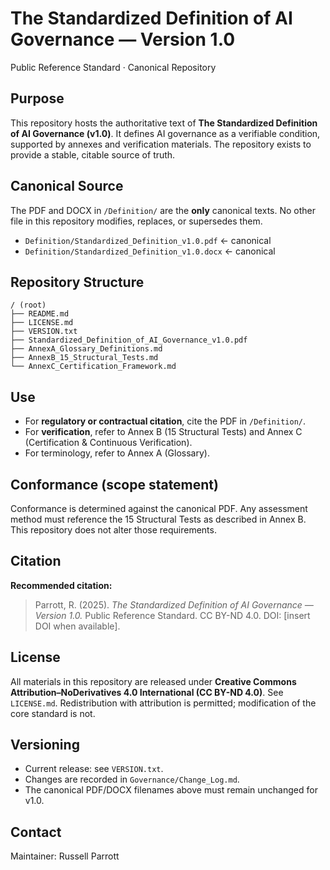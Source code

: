 # The Standardized Definition of AI Governance — Version 1.0
Public Reference Standard · Canonical Repository

## Purpose
This repository hosts the authoritative text of **The Standardized Definition of AI Governance (v1.0)**. It defines AI governance as a verifiable condition, supported by annexes and verification materials. The repository exists to provide a stable, citable source of truth.

## Canonical Source
The PDF and DOCX in `/Definition/` are the **only** canonical texts. No other file in this repository modifies, replaces, or supersedes them.

- `Definition/Standardized_Definition_v1.0.pdf`  ← canonical
- `Definition/Standardized_Definition_v1.0.docx` ← canonical

## Repository Structure

```text
/ (root)
├── README.md
├── LICENSE.md
├── VERSION.txt
├── Standardized_Definition_of_AI_Governance_v1.0.pdf
├── AnnexA_Glossary_Definitions.md
├── AnnexB_15_Structural_Tests.md
└── AnnexC_Certification_Framework.md
```
## Use
- For **regulatory or contractual citation**, cite the PDF in `/Definition/`.
- For **verification**, refer to Annex B (15 Structural Tests) and Annex C (Certification & Continuous Verification).
- For terminology, refer to Annex A (Glossary).

## Conformance (scope statement)
Conformance is determined against the canonical PDF. Any assessment method must reference the 15 Structural Tests as described in Annex B. This repository does not alter those requirements.

## Citation
**Recommended citation:**
> Parrott, R. (2025). *The Standardized Definition of AI Governance — Version 1.0.* Public Reference Standard. CC BY-ND 4.0. DOI: [insert DOI when available].

## License
All materials in this repository are released under **Creative Commons Attribution–NoDerivatives 4.0 International (CC BY-ND 4.0)**. See `LICENSE.md`. Redistribution with attribution is permitted; modification of the core standard is not.

## Versioning
- Current release: see `VERSION.txt`.
- Changes are recorded in `Governance/Change_Log.md`.
- The canonical PDF/DOCX filenames above must remain unchanged for v1.0.

## Contact
Maintainer: Russell Parrott
